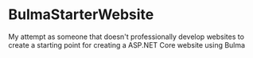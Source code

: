 # BulmaStarterWebsite
My attempt as someone that doesn't professionally develop websites to create a starting point for creating a ASP.NET Core website using Bulma
